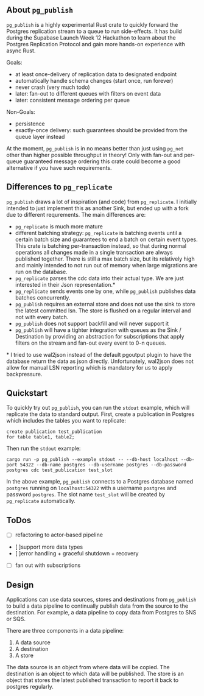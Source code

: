 ## About `pg_publish`

`pg_publish` is a highly experimental Rust crate to quickly forward the Postgres replication stream to a queue to run side-effects. It has build during the Supabase Launch Week 12 Hackathon to learn about the Postgres Replication Protocol and gain more hands-on experience with async Rust.

Goals:
- at least once-delivery of replication data to designated endpoint
- automatically handle schema changes (start once, run forever)
- never crash (very much todo)
- later: fan-out to different queues with filters on event data
- later: consistent message ordering per queue

Non-Goals:
- persistence
- exactly-once delivery: such guarantees should be provided from the queue layer instead

At the moment, `pg_publish` is in no means better than just using `pg_net` other than higher possible throughput in theory! Only with fan-out and per-queue guaranteed message ordering this crate could become a good alternative if you have such requirements.

## Differences to `pg_replicate`

`pg_publish` draws a lot of inspiration (and code) from `pg_replicate`. I initially intended to just implement this as another Sink, but ended up with a fork due to different requrements. The main differences are:
- `pg_replicate` is much more mature
- different batching strategy: `pg_replicate` is batching events until a certain batch size and guarantees to end a batch on certain event types. This crate is batching per-transaction instead, so that during normal operations all changes made in a single transaction are always published together. There is still a max batch size, but its relatively high and mainly intended to not run out of memory when large migrations are run on the database.
- `pg_replicate` parses the cdc data into their actual type. We are just interested in their Json representation.*
- `pg_replicate` sends events one by one, while `pg_publish` publishes data batches concurrently.
- `pg_publish` requires an external store and does not use the sink to store the latest committed lsn. The store is flushed on a regular interval and not with every batch.
- `pg_publish` does not support backfill and will never support it
- `pg_publish` will have a tighter integration with queues as the Sink / Destination by providing an abstraction for subscriptions that apply filters on the stream and fan-out every event to 0-n queues.

\* I tried to use wal2json instead of the default pgoutput plugin to have the database return the data as json directly. Unfortunately, wal2json does not allow for manual LSN reporting which is mandatory for us to apply backpressure.

## Quickstart

To quickly try out `pg_publish`, you can run the `stdout` example, which will replicate the data to standard output. First, create a publication in Postgres which includes the tables you want to replicate:

```
create publication test_publication
for table table1, table2;
```

Then run the `stdout` example:

```
cargo run -p pg_publish --example stdout -- --db-host localhost --db-port 54322 --db-name postgres --db-username postgres --db-password postgres cdc test_publication test_slot
```

In the above example, `pg_publish` connects to a Postgres database named `postgres` running on `localhost:54322` with a username `postgres` and password `postgres`. The slot name `test_slot` will be created by `pg_replicate` automatically.

## ToDos

- [ ] refactoring to actor-based pipeline
- [ ]support more data types
- [ ]error handling + graceful shutdown + recovery
- [ ] fan out with subscriptions

## Design

Applications can use data sources, stores and destinations from `pg_publish` to build a data pipeline to continually publish data from the source to the destination. For example, a data pipeline to copy data from Postgres to SNS or SQS.

There are three components in a data pipeline:

1. A data source
2. A destination
3. A store

The data source is an object from where data will be copied. The destination is an object to which data will be published. The store is an object that stores the latest published transaction to report it back to postgres regularly.


